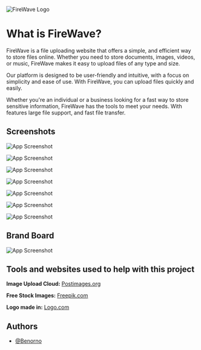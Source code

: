 
![FireWave Logo](https://i.postimg.cc/Fs9cpCn8/logo-no-background.png)


# What is FireWave?
FireWave is a file uploading website that offers a simple, and efficient way to store files online. Whether you need to store documents, images, videos, or music, FireWave makes it easy to upload files of any type and size.

Our platform is designed to be user-friendly and intuitive, with a focus on simplicity and ease of use. With FireWave, you can upload files quickly and easily.

Whether you're an individual or a business looking for a fast way to store sensitive information, FireWave has the tools to meet your needs. With features large file support, and fast file transfer.



## Screenshots

![App Screenshot](https://i.postimg.cc/wvxjFpfG/screenshot-9.png)

![App Screenshot](https://i.postimg.cc/CMBz2FM3/screenshot-10.png)

![App Screenshot](https://i.postimg.cc/VNZk7hxs/screenshot-11.png)

![App Screenshot](https://i.postimg.cc/yd5WNGjp/screenshot-16.png)

![App Screenshot](https://i.postimg.cc/q7TsJNq6/screenshot-13.png)

![App Screenshot](https://i.postimg.cc/Pxf1D0mt/screenshot-14.png)

![App Screenshot](https://i.postimg.cc/hGcmFNZ9/screenshot-15.png)
## Brand Board

![App Screenshot](https://i.postimg.cc/rFGY2Rq3/screenshot-18.png)


## Tools and websites used to help with this project

**Image Upload Cloud:** [Postimages.org](https://postimages.org/)

**Free Stock Images:** [Freepik.com](https://www.freepik.com/)

**Logo made in:** [Logo.com](https://logo.com/)

## Authors

- [@Benorno](https://github.com/Benorno)


